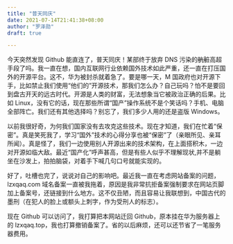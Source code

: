 ```yaml
---
title: "普天同庆"
date: 2021-07-14T21:41:38+08:00
author: "罗泽勋"
draft: true

---
```


今天突然发现 Github 能直连了，普天同庆！某部终于放弃 DNS 污染的~~肮脏~~高超手段了吗。我一直在想，国内互联网行业依赖国外技术如此严重，还一直在打压国外的开源平台。这不，华为被封杀就着急了。要是哪一天，M 国政府也对开源下手，比如禁止我们使用“他们的”开源技术，那我们怎么办？自己玩吗？怕不是要回到盘古开天的远古时代。开源是人类的财富，无法想象当它被政治正确的后果。比如 Linux，没有它的话，现在那些所谓“国产”操作系统不是个笑话吗？手机、电脑全部阵亡。我们还有其他选择吗？别忘了，我们多少人用的还是盗版 Windows。

以前我很好奇，为何我们国家没有去攻克这些技术。现在才知道，我们在忙着“保密”。真是笑死我了，学习“国外”技术的心得分享也被“保密”了（亲眼所见、亲耳所闻）。真是怪了，我们一边使用别人开源出来的技术架构，在上面搭积木，一边对开源如临大敌。最近“国产化”呼声甚高，但是有些人似乎不理解现状,并不是躺坐在沙发上，拍拍脑袋，对着手下喊几句口号就能实现的。

好了，吐槽也完了，说说对自己的影响吧。最近我一直在考虑网站备案的问题，lzxqaq.com 域名备案一直被我拖着，原因是我非常抗拒备案强制要求在网站页脚加上备案号，还链接到什么地方。这不仅丑陋，而且容易让我联想到，中国古代的墨刑（在犯人的脸上或额头上刺字，作为受刑人的标志）。

现在 Github 可以访问了，我打算把本网站迁回 Github，原本挂在华为服务器上的 lzxqaq.top，我也打算撤销备案了。省的以后麻烦，还可以还节省了一笔服务器费用。
